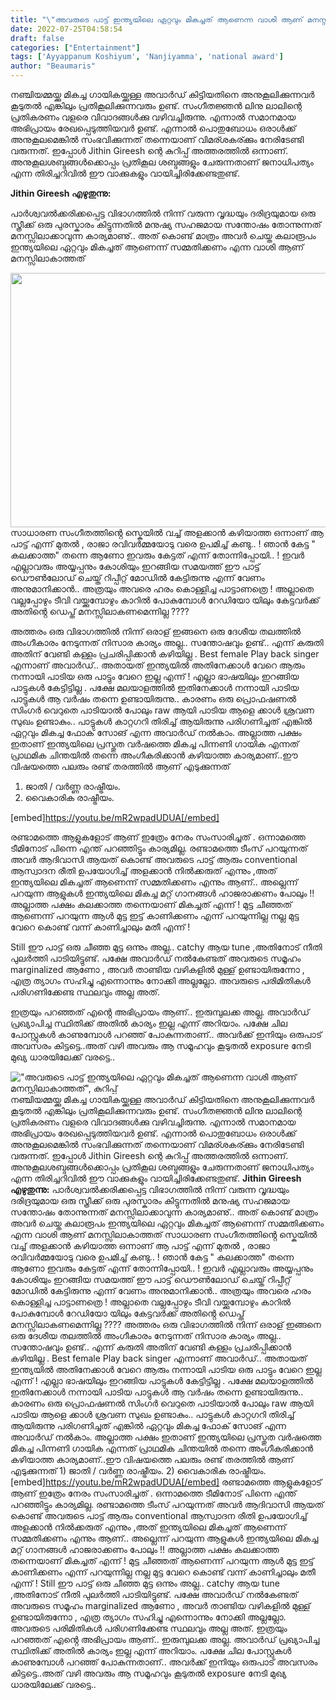```yaml
---
title: "\"അവരുടെ പാട്ട് ഇന്ത്യയിലെ ഏറ്റവും മികച്ചത് ആണെന്ന വാശി ആണ് മനസ്സിലാകാത്തത്\", കുറിപ്പ്"
date: 2022-07-25T04:58:54
draft: false
categories: ["Entertainment"]
tags: ['Ayyappanum Koshiyum', 'Nanjiyamma', 'national award']
author: "Beaumaris"
---
```


നഞ്ചിയമ്മയ്ക്കു മികച്ച ഗായികയ്ക്കുള്ള അവാർഡ് കിട്ടിയതിനെ അനുകൂലിക്കുന്നവർ കൂടുതൽ എങ്കിലും പ്രതികൂലിക്കുന്നവരും ഉണ്ട്. സംഗീതജ്ഞൻ ലിനു ലാലിന്റെ പ്രതികരണം വളരെ വിവാദങ്ങൾക്കു വഴിവച്ചിരുന്നു. എന്നാൽ സമാനമായ അഭിപ്രായം രേഖപ്പെടുത്തിയവർ ഉണ്ട്. എന്നാൽ പൊതുബോധം ഒരാൾക്ക് അനുകൂലമെങ്കിൽ സംഭവിക്കുന്നത് തന്നെയാണ് വിമര്ശകര്ക്കും നേരിടേണ്ടി വരുന്നത്. ഇപ്പോൾ Jithin Gireesh ന്റെ കുറിപ്പ് അത്തരത്തിൽ ഒന്നാണ്. അനുകൂലശബ്ദങ്ങൾക്കൊപ്പം പ്രതികൂല ശബ്ദങ്ങളും ചേരുന്നതാണ് ജനാധിപത്യം എന്ന തിരിച്ചറിവിൽ ഈ വാക്കുകളും വായിച്ചിരിക്കേണ്ടതുണ്ട്.

<strong>Jithin Gireesh എഴുതുന്നു:</strong>

പാർശ്വവൽക്കരിക്കപ്പെട്ട വിഭാഗത്തിൽ നിന്ന് വരുന്ന വൃദ്ധയും ദരിദ്രയുമായ ഒരു സ്ത്രീക്ക് ഒരു പുരസ്കാരം കിട്ടുന്നതിൽ മനുഷ്യ സഹജമായ സന്തോഷം തോന്നുന്നത് മനസ്സിലാക്കാവുന്ന കാര്യമാണു്.. അത് കൊണ്ട് മാത്രം അവർ ചെയ്ത കലാരൂപം ഇന്ത്യയിലെ ഏറ്റവും മികച്ചത് ആണെന്ന് സമ്മതിക്കണം എന്ന വാശി ആണ് മനസ്സിലാകാത്തത്

<img class="wp-image-344046 aligncenter" src="https://cdn.boolokam.com/articles/2022/07/lloo-1.jpg" alt="" width="781" height="407" />സാധാരണ സംഗീതത്തിൻ്റെ സ്കെയിൽ വച്ച് അളക്കാൻ കഴിയാത്ത ഒന്നാണ് ആ പാട്ട് എന്ന് മുതൽ , രാജാ രവിവർമ്മയോടു വരെ ഉപമിച്ച് കണ്ടു.. ! ഞാൻ കേട്ട " കലക്കാത്ത" തന്നെ ആണോ ഇവരും കേട്ടത് എന്ന് തോന്നിപ്പോയി.. ! ഇവർ എല്ലാവരും അയ്യപ്പനും കോശിയും ഇറങ്ങിയ സമയത്ത് ഈ പാട്ട് ഡൌൺലോഡ് ചെയ്ത് റിപ്പീറ്റ് മോഡിൽ കേട്ടിരുന്നു എന്ന് വേണം അനുമാനിക്കാൻ.. അത്രയും അവരെ ഹരം കൊള്ളിച്ച പാട്ടാണത്രെ ! അല്ലാതെ വല്ലപ്പോഴും ടീവി വയ്ക്കുമ്പോഴും കാറിൽ പോകുമ്പോൾ റേഡിയോ യിലും കേട്ടവർക്ക് അതിൻ്റെ ഡെപ്ത് മനസ്സിലാകണമെന്നില്ല ????

അത്തരം ഒരു വിഭാഗത്തിൽ നിന്ന് ഒരാള് ഇങ്ങനെ ഒരു ദേശീയ തലത്തിൽ അംഗീകാരം നേടുന്നത് നിസാര കാര്യം അല്ല.. സന്തോഷവും ഉണ്ട്.. എന്ന് കരുതി അതിന് വേണ്ടി കള്ളം പ്രചരിപ്പിക്കാൻ കഴിയില്ല . Best female Play back singer എന്നാണ് അവാർഡ്.. അതായത് ഇന്ത്യയിൽ അതിനേക്കാൾ വേറെ ആരും നന്നായി പാടിയ ഒരു പാട്ടും വേറെ ഇല്ല എന്ന് ! എല്ലാ ഭാഷയിലും ഇറങ്ങിയ പാട്ടുകൾ കേട്ടിട്ടില്ല
.
പക്ഷേ മലയാളത്തിൽ ഇതിനേക്കാൾ നന്നായി പാടിയ പാട്ടുകൾ ആ വർഷം തന്നെ ഉണ്ടായിരുന്നു.. കാരണം ഒരു പ്രൊഫഷണൽ സിംഗർ വെറുതെ പാടിയാൽ പോലും raw ആയി പാടിയ ആളെ ക്കാൾ ശ്രവണ സുഖം ഉണ്ടാകും.. പാട്ടുകൾ കാറ്റഗറി തിരിച്ച് ആയിരുന്നു പരിഗണിച്ചത് എങ്കിൽ ഏറ്റവും മികച്ച ഫോക് സോങ് എന്ന അവാർഡ് നൽകാം. അല്ലാത്ത പക്ഷം ഇതാണ് ഇന്ത്യയിലെ പ്രസ്തുത വർഷത്തെ മികച്ച പിന്നണി ഗായിക എന്നത് പ്രാഥമിക ചിന്തയിൽ തന്നെ അംഗീകരിക്കാൻ കഴിയാത്ത കാര്യമാണ്..ഈ വിഷയത്തെ പലരും രണ്ട് തരത്തിൽ ആണ് എടുക്കുന്നത്

1) ജാതി / വർണ്ണ രാഷ്ട്രീയം.
2) വൈകാരിക രാഷ്ട്രീയം.

[embed]https://youtu.be/mR2wpadUDUA[/embed]

രണ്ടാമത്തെ ആളുകളോട് ആണ് ഇത്രേം നേരം സംസാരിച്ചത് . ഒന്നാമത്തെ ടീമിനോട് പിന്നെ എന്ത് പറഞ്ഞിട്ടും കാര്യമില്ല. രണ്ടാമത്തെ ടീംസ് പറയുന്നത് അവർ ആദിവാസി ആയത് കൊണ്ട് അവരുടെ പാട്ട് ആരും conventional ആസ്വാദന രീതി ഉപയോഗിച്ച് അളക്കാൻ നിൽക്കരുത് എന്നും ,അത് ഇന്ത്യയിലെ മികച്ചത് ആണെന്ന് സമ്മതിക്കണം എന്നും ആണ്.. അല്ലെന്ന് പറയുന്ന ആളുകൾ ഇന്ത്യയിലെ മികച്ച മറ്റ് ഗാനങ്ങൾ ഹാജരാക്കണം പോലും !! അല്ലാത്ത പക്ഷം കലക്കാത്ത തന്നെയാണ് മികച്ചത് എന്ന് ! മുട്ട ചീഞ്ഞത് ആണെന്ന് പറയുന്ന ആൾ മുട്ട ഇട്ട് കാണിക്കണം എന്ന് പറയുന്നില്ല നല്ല മുട്ട വേറെ കൊണ്ട് വന്ന് കാണിച്ചാലും മതീ എന്ന് !

Still ഈ പാട്ട് ഒരു ചീഞ്ഞ മുട്ട ഒന്നും അല്ല.. catchy ആയ tune ,അതിനോട് നീതി പുലർത്തി പാടിയിട്ടുണ്ട്. പക്ഷേ അവാർഡ് നൽകേണ്ടത് അവരുടെ സമൂഹം marginalized ആണോ , അവർ താണ്ടിയ വഴികളിൽ മുള്ള് ഉണ്ടായിരുന്നോ , എത്ര ത്യാഗം സഹിച്ചു എന്നൊന്നും നോക്കി അല്ലല്ലോ. അവരുടെ പരിമിതികൾ പരിഗണിക്കേണ്ട സ്ഥലവും അല്ല അത്.

ഇത്രയും പറഞ്ഞത് എൻ്റെ അഭിപ്രായം ആണ്.. ഇരുമ്പുലക്ക അല്ല. അവാർഡ് പ്രഖ്യാപിച്ച സ്ഥിതിക്ക് അതിൽ കാര്യം ഇല്ല എന്ന് അറിയാം. പക്ഷേ ചില പോസ്റ്റുകൾ കാണുമ്പോൾ പറഞ്ഞ് പോകുന്നതാണ്.. അവർക്ക് ഇനിയും ഒരുപാട് അവസരം കിട്ടട്ടെ..അത് വഴി അവരും ആ സമൂഹവും കൂടുതൽ exposure നേടി മുഖ്യ ധാരയിലേക്ക് വരട്ടെ..


!["അവരുടെ പാട്ട് ഇന്ത്യയിലെ ഏറ്റവും മികച്ചത് ആണെന്ന വാശി ആണ് മനസ്സിലാകാത്തത്", കുറിപ്പ്](https://cdn.boolokam.com/articles/2022/07/lloo-1.jpg)നഞ്ചിയമ്മയ്ക്കു മികച്ച ഗായികയ്ക്കുള്ള അവാർഡ് കിട്ടിയതിനെ അനുകൂലിക്കുന്നവർ കൂടുതൽ എങ്കിലും പ്രതികൂലിക്കുന്നവരും ഉണ്ട്. സംഗീതജ്ഞൻ ലിനു ലാലിന്റെ പ്രതികരണം വളരെ വിവാദങ്ങൾക്കു വഴിവച്ചിരുന്നു. എന്നാൽ സമാനമായ അഭിപ്രായം രേഖപ്പെടുത്തിയവർ ഉണ്ട്. എന്നാൽ പൊതുബോധം ഒരാൾക്ക് അനുകൂലമെങ്കിൽ സംഭവിക്കുന്നത് തന്നെയാണ് വിമര്ശകര്ക്കും നേരിടേണ്ടി വരുന്നത്. ഇപ്പോൾ Jithin Gireesh ന്റെ കുറിപ്പ് അത്തരത്തിൽ ഒന്നാണ്. അനുകൂലശബ്ദങ്ങൾക്കൊപ്പം പ്രതികൂല ശബ്ദങ്ങളും ചേരുന്നതാണ് ജനാധിപത്യം എന്ന തിരിച്ചറിവിൽ ഈ വാക്കുകളും വായിച്ചിരിക്കേണ്ടതുണ്ട്. **Jithin Gireesh എഴുതുന്നു:** പാർശ്വവൽക്കരിക്കപ്പെട്ട വിഭാഗത്തിൽ നിന്ന് വരുന്ന വൃദ്ധയും ദരിദ്രയുമായ ഒരു സ്ത്രീക്ക് ഒരു പുരസ്കാരം കിട്ടുന്നതിൽ മനുഷ്യ സഹജമായ സന്തോഷം തോന്നുന്നത് മനസ്സിലാക്കാവുന്ന കാര്യമാണു്.. അത് കൊണ്ട് മാത്രം അവർ ചെയ്ത കലാരൂപം ഇന്ത്യയിലെ ഏറ്റവും മികച്ചത് ആണെന്ന് സമ്മതിക്കണം എന്ന വാശി ആണ് മനസ്സിലാകാത്തത് സാധാരണ സംഗീതത്തിൻ്റെ സ്കെയിൽ വച്ച് അളക്കാൻ കഴിയാത്ത ഒന്നാണ് ആ പാട്ട് എന്ന് മുതൽ , രാജാ രവിവർമ്മയോടു വരെ ഉപമിച്ച് കണ്ടു.. ! ഞാൻ കേട്ട " കലക്കാത്ത" തന്നെ ആണോ ഇവരും കേട്ടത് എന്ന് തോന്നിപ്പോയി.. ! ഇവർ എല്ലാവരും അയ്യപ്പനും കോശിയും ഇറങ്ങിയ സമയത്ത് ഈ പാട്ട് ഡൌൺലോഡ് ചെയ്ത് റിപ്പീറ്റ് മോഡിൽ കേട്ടിരുന്നു എന്ന് വേണം അനുമാനിക്കാൻ.. അത്രയും അവരെ ഹരം കൊള്ളിച്ച പാട്ടാണത്രെ ! അല്ലാതെ വല്ലപ്പോഴും ടീവി വയ്ക്കുമ്പോഴും കാറിൽ പോകുമ്പോൾ റേഡിയോ യിലും കേട്ടവർക്ക് അതിൻ്റെ ഡെപ്ത് മനസ്സിലാകണമെന്നില്ല ???? അത്തരം ഒരു വിഭാഗത്തിൽ നിന്ന് ഒരാള് ഇങ്ങനെ ഒരു ദേശീയ തലത്തിൽ അംഗീകാരം നേടുന്നത് നിസാര കാര്യം അല്ല.. സന്തോഷവും ഉണ്ട്.. എന്ന് കരുതി അതിന് വേണ്ടി കള്ളം പ്രചരിപ്പിക്കാൻ കഴിയില്ല . Best female Play back singer എന്നാണ് അവാർഡ്.. അതായത് ഇന്ത്യയിൽ അതിനേക്കാൾ വേറെ ആരും നന്നായി പാടിയ ഒരു പാട്ടും വേറെ ഇല്ല എന്ന് ! എല്ലാ ഭാഷയിലും ഇറങ്ങിയ പാട്ടുകൾ കേട്ടിട്ടില്ല . പക്ഷേ മലയാളത്തിൽ ഇതിനേക്കാൾ നന്നായി പാടിയ പാട്ടുകൾ ആ വർഷം തന്നെ ഉണ്ടായിരുന്നു.. കാരണം ഒരു പ്രൊഫഷണൽ സിംഗർ വെറുതെ പാടിയാൽ പോലും raw ആയി പാടിയ ആളെ ക്കാൾ ശ്രവണ സുഖം ഉണ്ടാകും.. പാട്ടുകൾ കാറ്റഗറി തിരിച്ച് ആയിരുന്നു പരിഗണിച്ചത് എങ്കിൽ ഏറ്റവും മികച്ച ഫോക് സോങ് എന്ന അവാർഡ് നൽകാം. അല്ലാത്ത പക്ഷം ഇതാണ് ഇന്ത്യയിലെ പ്രസ്തുത വർഷത്തെ മികച്ച പിന്നണി ഗായിക എന്നത് പ്രാഥമിക ചിന്തയിൽ തന്നെ അംഗീകരിക്കാൻ കഴിയാത്ത കാര്യമാണ്..ഈ വിഷയത്തെ പലരും രണ്ട് തരത്തിൽ ആണ് എടുക്കുന്നത് 1) ജാതി / വർണ്ണ രാഷ്ട്രീയം. 2) വൈകാരിക രാഷ്ട്രീയം. [embed]https://youtu.be/mR2wpadUDUA[/embed] രണ്ടാമത്തെ ആളുകളോട് ആണ് ഇത്രേം നേരം സംസാരിച്ചത് . ഒന്നാമത്തെ ടീമിനോട് പിന്നെ എന്ത് പറഞ്ഞിട്ടും കാര്യമില്ല. രണ്ടാമത്തെ ടീംസ് പറയുന്നത് അവർ ആദിവാസി ആയത് കൊണ്ട് അവരുടെ പാട്ട് ആരും conventional ആസ്വാദന രീതി ഉപയോഗിച്ച് അളക്കാൻ നിൽക്കരുത് എന്നും ,അത് ഇന്ത്യയിലെ മികച്ചത് ആണെന്ന് സമ്മതിക്കണം എന്നും ആണ്.. അല്ലെന്ന് പറയുന്ന ആളുകൾ ഇന്ത്യയിലെ മികച്ച മറ്റ് ഗാനങ്ങൾ ഹാജരാക്കണം പോലും !! അല്ലാത്ത പക്ഷം കലക്കാത്ത തന്നെയാണ് മികച്ചത് എന്ന് ! മുട്ട ചീഞ്ഞത് ആണെന്ന് പറയുന്ന ആൾ മുട്ട ഇട്ട് കാണിക്കണം എന്ന് പറയുന്നില്ല നല്ല മുട്ട വേറെ കൊണ്ട് വന്ന് കാണിച്ചാലും മതീ എന്ന് ! Still ഈ പാട്ട് ഒരു ചീഞ്ഞ മുട്ട ഒന്നും അല്ല.. catchy ആയ tune ,അതിനോട് നീതി പുലർത്തി പാടിയിട്ടുണ്ട്. പക്ഷേ അവാർഡ് നൽകേണ്ടത് അവരുടെ സമൂഹം marginalized ആണോ , അവർ താണ്ടിയ വഴികളിൽ മുള്ള് ഉണ്ടായിരുന്നോ , എത്ര ത്യാഗം സഹിച്ചു എന്നൊന്നും നോക്കി അല്ലല്ലോ. അവരുടെ പരിമിതികൾ പരിഗണിക്കേണ്ട സ്ഥലവും അല്ല അത്. ഇത്രയും പറഞ്ഞത് എൻ്റെ അഭിപ്രായം ആണ്.. ഇരുമ്പുലക്ക അല്ല. അവാർഡ് പ്രഖ്യാപിച്ച സ്ഥിതിക്ക് അതിൽ കാര്യം ഇല്ല എന്ന് അറിയാം. പക്ഷേ ചില പോസ്റ്റുകൾ കാണുമ്പോൾ പറഞ്ഞ് പോകുന്നതാണ്.. അവർക്ക് ഇനിയും ഒരുപാട് അവസരം കിട്ടട്ടെ..അത് വഴി അവരും ആ സമൂഹവും കൂടുതൽ exposure നേടി മുഖ്യ ധാരയിലേക്ക് വരട്ടെ..
